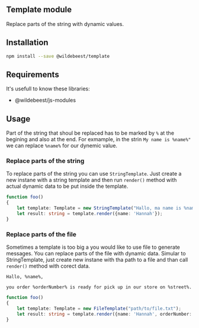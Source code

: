 ## Template module

Replace parts of the string with dynamic values.

## Installation

```sh
npm install --save @wildebeest/template
```

## Requirements

It's usefull to know these libraries:

* @wildebeest/js-modules

## Usage

Part of the string that shoul be replaced has to be marked by `%` at the begining and also at the end. For exmample, in the strin `My name is %name%"`  we can replace `%name%` for our dynemic value.

### Replace parts of the string

To replace parts of the string you can use `StringTemplate`. Just create a new instane with a string template and then run `render()` method with actual dynamic data to be put inside the template.

```ts
function foo()
{
    let template: Template = new StringTemplate("Hallo, ma name is %name%.");
    let result: string = template.render({name: 'Hannah'});
}
```

### Replace parts of the file

Sometimes a template is too big a you would like to use file to generate messages. You can replace parts of the file with dynamic data. Simular to StringTemplate, just create new instane with tha path to a file and than call `render()` method with corect data.

```
Hallo, %name%,

you order %orderNumber% is ready for pick up in our store on %street%.
```

```ts
function foo()
{
    let template: Template = new FileTemplate("path/to/file.txt");
    let result: string = template.render({name: 'Hannah', orderNumber: '111000222', street: 'Street 54'});
}
```